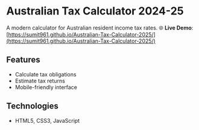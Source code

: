 # Australian Tax Calculator 2024-25

A modern calculator for Australian resident income tax rates.
🌐 **Live Demo**: [https://sumit961.github.io/Australian-Tax-Calculator-2025/](https://sumit961.github.io/Australian-Tax-Calculator-2025/)

## Features
- Calculate tax obligations
- Estimate tax returns
- Mobile-friendly interface

## Technologies
- HTML5, CSS3, JavaScript

